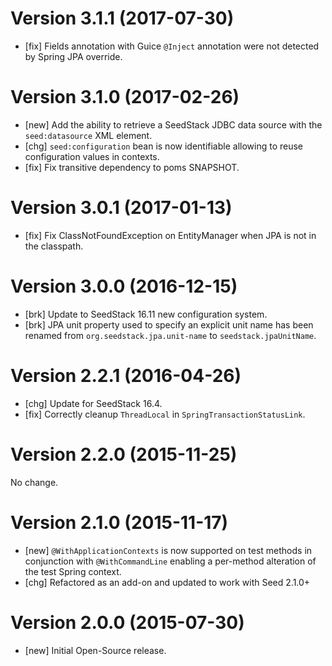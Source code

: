 # Version 3.1.1 (2017-07-30)

* [fix] Fields annotation with Guice `@Inject` annotation were not detected by Spring JPA override.

# Version 3.1.0 (2017-02-26)

* [new] Add the ability to retrieve a SeedStack JDBC data source with the `seed:datasource` XML element.
* [chg] `seed:configuration` bean is now identifiable allowing to reuse configuration values in contexts. 
* [fix] Fix transitive dependency to poms SNAPSHOT.

# Version 3.0.1 (2017-01-13)

* [fix] Fix ClassNotFoundException on EntityManager when JPA is not in the classpath. 

# Version 3.0.0 (2016-12-15)

* [brk] Update to SeedStack 16.11 new configuration system.
* [brk] JPA unit property used to specify an explicit unit name has been renamed from `org.seedstack.jpa.unit-name` to `seedstack.jpaUnitName`.

# Version 2.2.1 (2016-04-26)

* [chg] Update for SeedStack 16.4.
* [fix] Correctly cleanup `ThreadLocal` in `SpringTransactionStatusLink`.

# Version 2.2.0 (2015-11-25)

No change.

# Version 2.1.0 (2015-11-17)

* [new] `@WithApplicationContexts` is now supported on test methods in conjunction with `@WithCommandLine` enabling a per-method alteration of the test Spring context.
* [chg] Refactored as an add-on and updated to work with Seed 2.1.0+

# Version 2.0.0 (2015-07-30)

* [new] Initial Open-Source release.
